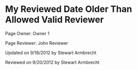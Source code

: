 My Reviewed Date Older Than Allowed Valid Reviewer
=======

<p class="owner">Page Owner: Owner 1</p>
<p class="reviewer">Page Reviewer: John Reviewer</p>
<p class="updated">Updated on 9/18/2012 by Stewart Armbrecht</p>
<p class="reviewed">Reviewed on 9/20/2012 by Stewart Armbrecht</p>
